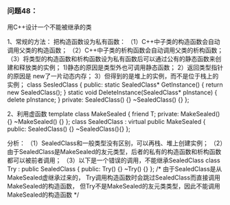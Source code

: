 ### 问题48：
用C++设计一个不能被继承的类

1、常规的方法：
把构造函数设为私有函数：
（1）C++中子类的构造函数会自动调用父类的构造函数；
（2）C++中子类的析构函数会自动调用父类的析构函数；
（3）将类型的构造函数和析构函数设为私有函数后可以通过公有的静态函数来创建和释放类的实例；
    1)静态的原因是类型外也可调用静态函数；
    2）返回类型指针的原因是 new了一片动态内存；
    3）但得到的是堆上的实例，而不是位于栈上的实例；
class SesledClass
{
public:
    static SealedClass* GetInstance() { return new SealedClass(); }
    static void DeleteInstance(SealedClass* pInstance) { delete pInstance; }
private:
    SealedClass() {}
    ~SealedClass() {}
};

2、利用虚函数
template<typename T>
class MakeSealed
{
    friend T;
private:
    MakeSealed() {}
    ~MakeSealed() {}
};
class SealedClass : virtual public MakeSealed<SealedClass>
{
public:
    SealedClass() {}
    ~SealedClass(){}
};

分析：
（1）SealedClass和一般类型没有区别，可以再栈、堆上创建实例；
（2）由于SealedClass是MakeSealed<SealedClass>的友元类型，后者的私有的构造函数和析构函数都可以被前者调用；
（3）以下是一个错误的调用，不能继承SealedClass
    class Try : public SealedClass
    {
    public:
        Try() {}
        ~Try() {}
    };
    /*  由于SealedClass是从MakeSealed<SealedClass>虚继承过来的，
        Try调用构造函数时会跳过SealedClass而直接调用MakeSealed<SealedClass>的构造函数，
        但Try不是MakeSealed<SealedClass>的友元类类型，因此不能调用MakeSealed<SealedClass>的构造函数 */







